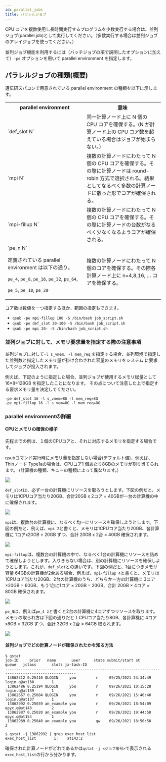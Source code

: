 ```yaml
---
id: parallel_jobs
title: パラレルジョブ
---
```


 
 CPU コアを複数使用し長時間実行するプログラムを少数実行する場合は、並列ジョブ(parallel job)として実行してください。（多数実行する場合は並列ジョブのアレイジョブを使ってください。）
 
  
  
  並列ジョブ機能を利用するには（バッチジョブの項で説明したオプションに加えて）`-pe` オプションを用いて parallel environment を指定します。
  
## パラレルジョブの種類(概要)


  遺伝研スパコンで用意されている parallel environment の種類を以下に示します。
  
<table>
<tr>
<th width="300">parallel environment</th><th width="300">意味</th>
</tr>
<tr>
  <td>`def_slot N`</td>
  <td>同一計算ノード上に N 個の CPU コアを確保する。(N が計算ノード上の CPU コア数を超えている場合はジョブが始まらない。）</td>
 </tr>
 <tr>
  <td>`mpi N`</td>
  <td>複数の計算ノードにわたって N 個の CPU コアを確保する。その際に計算ノードは round-robin 方式で選択される。結果としてなるべく多数の計算ノードに散った形でコアが確保される。</td>
</tr>
<tr>
  <td>`mpi-fillup N`</td><td>複数の計算ノードにわたって N 個の CPU コアを確保する。その際に計算ノードの台数がなるべく少なくなるようコアが確保される。</td>
</tr>
<tr>
  <td>`pe_n N`
  
  定義されている parallel environment は以下の通り。<br/>
  
  `pe_4`, `pe_8`, `pe_16`, `pe_32`, `pe_64`,
  
  `pe_5`, `pe_10`, `pe_20`</td>
  <td>複数の計算ノードにわたって N 個のコアを確保する。その際各計算ノード上に n=4,8,16, … コアを確保する。</td>
</tr>
</table>
		
コア数は数値を一つ指定するほか、範囲の指定もできます。

- ` qsub -pe mpi-fillup 100 -S /bin/bash job_script.sh `
- ` qsub -pe def_slot 20-100 -S /bin/bash job_script.sh `
- ` qsub -pe mpi 20- -S /bin/bash job_script.sh `

### 並列ジョブに対して、メモリ要求量を指定する際の注意事項

並列ジョブに対して`-l s_vmem`、`-l mem_req` を指定する場合、並列環境で指定した並列数と指定したメモリ量が掛け合わされた容量のメモリをシステム に要求してジョブが投入されます。

例えば、下記のように指定した場合、並列ジョブが使用するメモリ総量として 16×8=128GB を指定したことになります。 その点について注意した上で指定する要求メモリ量を決定してください。

```
-pe def_slot 16 -l s_vmem=8G -l mem_req=8G
-pe mpi-fillup 16 -l s_vem=8G -l mem_req=8G 
```


### parallel environmentの詳細

#### CPUとメモリの確保の様子

先程までの例は、１個のCPUコアと、それに対応するメモリを指定する場合です。

qsubコマンド実行時にメモリ量を指定しない場合(デフォルト値)、例えば、Thinノード Type1aの場合は、CPUコア1 個あたり8GBのメモリが割り当てられます。
(計算機の種類、キューの種類によって異なります。)

![](/img/software/grid_engine/pe_1.png)


`def_slot`は、必ず一台の計算機にリソースを取ろうとします。下図の例だと、メモリは1CPUコア当たり20GB、合計20GB x 2コア = 40GBが一台の計算機の中に確保されます。

![](/img/software/grid_engine/pe_2_JP.png)

`mpi`は、複数台の計算機に、なるべく均一にリソースを確保しようとします。下図の例だと、例えば、`mpi 2`と書くと、メモリは1CPUコア当たり20GB、各計算機に 1コアx20GB = 20GB ずつ、合計 20GB x 2台 = 40GB 確保されます。

![](/img/software/grid_engine/pe_3_JP.png)

`mpi-fillup`は、複数台の計算機の中で、なるべく1台の計算機にリソースを詰めて確保しようとします。入りきらない場合は、別の計算機にリソースを確保しようとします。これが、`def_slot`との違いです。下図の例だと、1台につきメモリ容量 64GBの計算機が2台ある場合、例えば、`mpi-fillup 4`と書くと、メモリは1CPUコア当たり20GB、2台の計算機のうち、どちらか一方の計算機に 3コア×20GB = 60GB、もう1台に1コア × 20GB = 20GB、合計 20GB × 4コア = 80GB 確保されます。

![](/img/software/grid_engine/pe_4_JP.png)

`pe_N`は、例えば`pe_4 2`と書くと2台の計算機に4コアずつリソースを取ります。メモリの取られ方は下図の通りだと１CPUコア当たり8GB、各計算機に 4コアx8GB = 32GB ずつ、合計 32GB x 2台 = 64GB 取られます。

![](/img/software/grid_engine/pe_5_JP.png)


#### 並列ジョブでどの計算ノードが確保されたかを知る方法

```
$ qstat
job-ID     prior   name       user      state submit/start at     queue   jclass       slots ja-task-ID  
------------------------------------------------------------------------------------------------------
 13862312 0.25410 QLOGIN     you         r     09/25/2021 23:34:49 login.q@at138        1         
 13862486 0.25194 QLOGIN     you         r     09/26/2021 10:15:28 login.q@at139        1         
 13862667 0.25084 QLOGIN     you         r     09/26/2021 15:40:40 login.q@at137        1         
 13862992 0.25039 an_example you         r     09/26/2021 18:54:09 epyc.q@at143         2         
 13862987 0.25020 an_example you         r     09/26/2021 19:44:58 epyc.q@at154         1         
 13862989 0.25040 an_example you         qw    09/26/2021 18:50:50                      2   

$ qstat -j 13862992 | grep exec_host_list
exec_host_list        1:    at143:2     
```

確保された計算ノードがどれであるかは`qstat -j <ジョブ番号>`で表示される`exec_host_list`の行から分かります。
